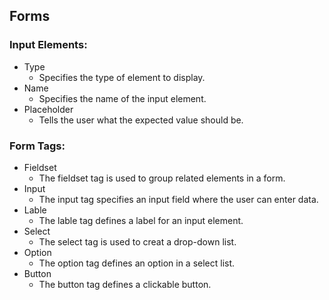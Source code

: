 ## Forms
### Input Elements:
* Type
	* Specifies the type of element to display.
* Name
	* Specifies the name of the input element.
* Placeholder
	* Tells the user what the expected value should be.

### Form Tags:
* Fieldset
	* The fieldset tag is used to group related elements in a form.
* Input
	* The input tag specifies an input field where the user can enter data.
* Lable
	* The lable tag defines a label for an input element.
* Select
	* The select tag is used to creat a drop-down list.
* Option
	* The option tag defines an option in a select list.
* Button
	* The button tag defines a clickable button.
